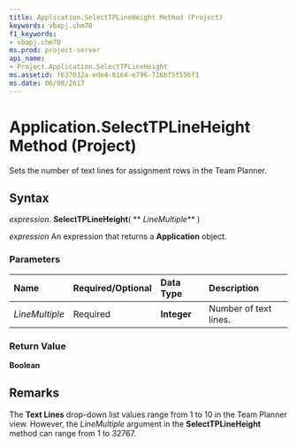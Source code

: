 ```yaml
---
title: Application.SelectTPLineHeight Method (Project)
keywords: vbapj.chm70
f1_keywords:
- vbapj.chm70
ms.prod: project-server
api_name:
- Project.Application.SelectTPLineHeight
ms.assetid: f637032a-ede4-6164-e796-716bf5f556f1
ms.date: 06/08/2017
---
```



# Application.SelectTPLineHeight Method (Project)

Sets the number of text lines for assignment rows in the Team Planner.


## Syntax

 _expression_. **SelectTPLineHeight**( ** _LineMultiple_** )

 _expression_ An expression that returns a **Application** object.


### Parameters



|**Name**|**Required/Optional**|**Data Type**|**Description**|
|:-----|:-----|:-----|:-----|
| _LineMultiple_|Required|**Integer**|Number of text lines.|

### Return Value

 **Boolean**


## Remarks

The  **Text Lines** drop-down list values range from 1 to 10 in the Team Planner view. However, the _LineMultiple_ argument in the **SelectTPLineHeight** method can range from 1 to 32767.



